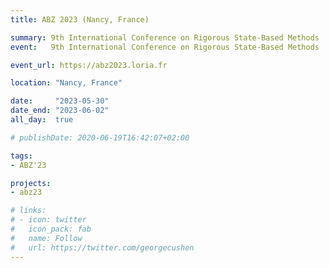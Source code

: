 ```yaml
---
title: ABZ 2023 (Nancy, France)

summary: 9th International Conference on Rigorous State-Based Methods
event:   9th International Conference on Rigorous State-Based Methods

event_url: https://abz2023.loria.fr

location: "Nancy, France"

date:     "2023-05-30"
date_end: "2023-06-02"
all_day:  true

# publishDate: 2020-06-19T16:42:07+02:00

tags:
- ABZ'23

projects:
- abz23

# links:
# - icon: twitter
#   icon_pack: fab
#   name: Follow
#   url: https://twitter.com/georgecushen
---
```

